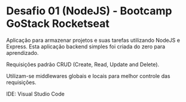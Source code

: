 # Desafio 01 (NodeJS) - Bootcamp GoStack Rocketseat

Aplicação para armazenar projetos e suas tarefas utilizando NodeJS e Express.
Esta aplicação backend simples foi criada do zero para aprendizado. 

Requisições padrão CRUD (Create, Read, Update and Delete).

Utilizam-se middlewares globais e locais para melhor controle das requisições.

IDE: Visual Studio Code
